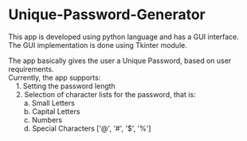 # Unique-Password-Generator  

This app is developed using python language and has a GUI interface.  
The GUI implementation is done using Tkinter module.    

The app basically gives the user a Unique Password, based on user requirements.  
Currently, the app supports:  
&nbsp;&nbsp;&nbsp;&nbsp;1. Setting the password length  
&nbsp;&nbsp;&nbsp;&nbsp;2. Selection of character lists for the password, that is:  
&nbsp;&nbsp;&nbsp;&nbsp;&nbsp;&nbsp;&nbsp;&nbsp;a. Small Letters  
&nbsp;&nbsp;&nbsp;&nbsp;&nbsp;&nbsp;&nbsp;&nbsp;b. Capital Letters  
&nbsp;&nbsp;&nbsp;&nbsp;&nbsp;&nbsp;&nbsp;&nbsp;c. Numbers  
&nbsp;&nbsp;&nbsp;&nbsp;&nbsp;&nbsp;&nbsp;&nbsp;d. Special Characters ['@', '#', '$', '%']  
